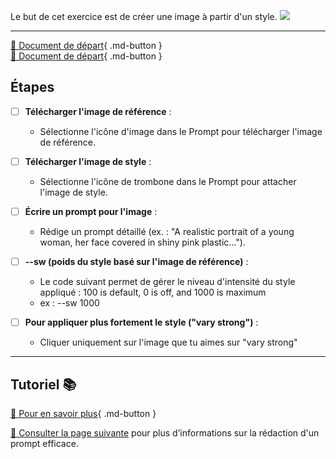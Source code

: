 <style>.md-footer{display:none;}</style>
Le but de cet exercice est de créer une image à partir d'un style. 
<img src="../assets/image/04_rosie_plastique.png">
***

[📁 Document de départ](../assets/image/04_pot_rose){ .md-button }   <br>
[📁 Document de départ](../assets/image/02_rosie.png){ .md-button }   <br>

## Étapes
- [ ] **Télécharger l'image de référence** :
   - Sélectionne l'icône d'image dans le Prompt pour télécharger l'image de référence.

- [ ] **Télécharger l'image de style** :
   - Sélectionne l'icône de trombone dans le Prompt pour attacher l'image de style.

- [ ] **Écrire un prompt pour l'image** :
   - Rédige un prompt détaillé (ex. : "A realistic portrait of a young woman, her face covered in shiny pink plastic...").
     
- [ ] **--sw (poids du style basé sur l'image de référence)** :
  * Le code suivant permet de gérer le niveau d'intensité du style appliqué : 100 is default, 0 is off, and 1000 is maximum
  * ex : --sw 1000 

- [ ] **Pour appliquer plus fortement le style ("vary strong")** :
   - Cliquer uniquement sur l'image que tu aimes sur "vary strong"

***

## Tutoriel 📚

[📖 Pour en savoir plus](https://cmontmorency365-my.sharepoint.com/:v:/g/personal/flpilote_cmontmorency_qc_ca/EV1gSzxV02dCnk8Zq_cDqoIBrhgU_jAXSPZF3OLHJnRIXQ?nav=eyJyZWZlcnJhbEluZm8iOnsicmVmZXJyYWxBcHAiOiJPbmVEcml2ZUZvckJ1c2luZXNzIiwicmVmZXJyYWxBcHBQbGF0Zm9ybSI6IldlYiIsInJlZmVycmFsTW9kZSI6InZpZXciLCJyZWZlcnJhbFZpZXciOiJNeUZpbGVzTGlua0NvcHkifX0&e=C9CAYc){ .md-button }   <br>

[📖 Consulter la page suivante](../ai/prompt.md) pour plus d’informations sur la rédaction d'un prompt efficace.



